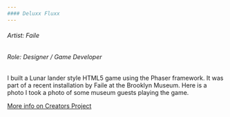 ```yaml
---
#### Deluxx Fluxx
---
```


###### Artist: Faile
###### Role: Designer / Game Developer

I built a Lunar lander style HTML5 game using the Phaser framework. It was part of a recent installation by Faile at the Brooklyn Museum. Here is a photo I took a photo of some museum guests playing the game.


[More info on Creators Project](http://thecreatorsproject.vice.com/blog/instagrammers-get-exclusive-access-to-failes-free-arcade-room)